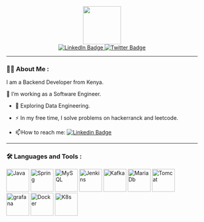 

<div id="header" align="center">
  <img src="https://media.giphy.com/media/USV0ym3bVWQJJmNu3N/giphy.gif" width="100"/>
</div>
<div id="badges"  align="center">
  <a href="https://linkedin.com/in/schando">
    <img src="https://img.shields.io/badge/LinkedIn-blue?style=for-the-badge&logo=linkedin&logoColor=white" alt="LinkedIn Badge"/>
  </a>
 
  <a href="https://twitter.com/yogo_dev">
    <img src="https://img.shields.io/badge/Twitter-blue?style=for-the-badge&logo=twitter&logoColor=white" alt="Twitter Badge"/>
  </a>
</div>
<div  align="center">
<img src="https://komarev.com/ghpvc/?username=yogo254&style=flat-square&color=blue" alt=""/>
</div>

---

### :man_technologist: About Me :

I am a Backend Developer from Kenya.

:telescope: I’m working as a Software Engineer.

- :seedling: Exploring Data Engineering.

- :zap: In my free time, I solve problems on hackerranck and leetcode.

- :mailbox:How to reach me: [![Linkedin Badge](https://img.shields.io/badge/-chando-blue?style=flat&logo=Linkedin&logoColor=white)](https://linkedin.com/in/schando)

---

### :hammer_and_wrench: Languages and Tools :

<div class="container">
  <img class="item" src="https://cdn.jsdelivr.net/gh/devicons/devicon@latest/icons/java/java-original-wordmark.svg" " title="Java" alt="Java" width="60" height="60"/>
  <img class="item"  src="https://cdn.jsdelivr.net/gh/devicons/devicon@latest/icons/spring/spring-original.svg" title="Spring" alt="Spring" width="60" height="60"/>
<img class="item" src="https://cdn.jsdelivr.net/gh/devicons/devicon@latest/icons/mysql/mysql-original-wordmark.svg" title="MySQL"  alt="MySQL" width="60" height="60"/>
<img class="item" src="https://cdn.jsdelivr.net/gh/devicons/devicon@latest/icons/jenkins/jenkins-original.svg" title="Jenkins" alt="Jenkins" width="60" height="60"/>
<img class="item" src="https://cdn.jsdelivr.net/gh/devicons/devicon@latest/icons/apachekafka/apachekafka-original-wordmark.svg" title="Kafka" alt="Kafka" width="60" height="60"/>
   <img class="item" src="https://cdn.jsdelivr.net/gh/devicons/devicon@latest/icons/mariadb/mariadb-original.svg" title="MariaDb" alt="MariaDb" width="60" height="60" />

   <img class="item" src="https://cdn.jsdelivr.net/gh/devicons/devicon@latest/icons/tomcat/tomcat-line-wordmark.svg"  title="Tomcat" alt="Tomcat" width="60" height="60" >

   <img class="item" src="https://cdn.jsdelivr.net/gh/devicons/devicon@latest/icons/grafana/grafana-plain-wordmark.svg" title= "grafana"  width ="60" height="60" />
   
  <img class="item" src="https://cdn.jsdelivr.net/gh/devicons/devicon@latest/icons/docker/docker-original-wordmark.svg" title="Docker" width="60" height="60" />
  
   <img class="item" src="https://cdn.jsdelivr.net/gh/devicons/devicon@latest/icons/kubernetes/kubernetes-original.svg" title="K8s" width="60" height="60" />
          
          

</div>


